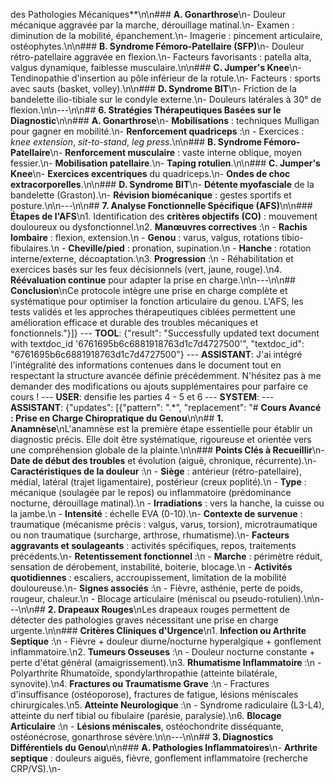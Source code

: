 des Pathologies Mécaniques**\n\n### **A. Gonarthrose**\n- Douleur mécanique aggravée par la marche, dérouillage matinal.\n- Examen : diminution de la mobilité, épanchement.\n- Imagerie : pincement articulaire, ostéophytes.\n\n### **B. Syndrome Fémoro-Patellaire (SFP)**\n- Douleur rétro-patellaire aggravée en flexion.\n- Facteurs favorisants : patella alta, valgus dynamique, faiblesse musculaire.\n\n### **C. Jumper's Knee**\n- Tendinopathie d'insertion au pôle inférieur de la rotule.\n- Facteurs : sports avec sauts (basket, volley).\n\n### **D. Syndrome BIT**\n- Friction de la bandelette ilio-tibiale sur le condyle externe.\n- Douleurs latérales à 30° de flexion.\n\n---\n\n## **6. Stratégies Thérapeutiques Basées sur le Diagnostic**\n\n### **A. Gonarthrose**\n- **Mobilisations** : techniques Mulligan pour gagner en mobilité.\n- **Renforcement quadriceps** :\n - Exercices : *knee extension*, *sit-to-stand*, *leg press*.\n\n### **B. Syndrome Fémoro-Patellaire**\n- **Renforcement musculaire** : vaste interne oblique, moyen fessier.\n- **Mobilisation patellaire**.\n- **Taping rotulien**.\n\n### **C. Jumper's Knee**\n- **Exercices excentriques** du quadriceps.\n- **Ondes de choc extracorporelles**.\n\n### **D. Syndrome BIT**\n- **Détente myofasciale** de la bandelette (Graston).\n- **Révision biomécanique** : gestes sportifs et posture.\n\n---\n\n## **7. Analyse Fonctionnelle Spécifique (AFS)**\n\n### **Étapes de l'AFS**\n1. Identification des **critères objectifs (CO)** : mouvement douloureux ou dysfonctionnel.\n2. **Manœuvres correctives** :\n - **Rachis lombaire** : flexion, extension.\n - **Genou** : varus, valgus, rotations tibio-fibulaires.\n - **Cheville/pied** : pronation, supination.\n - **Hanche** : rotation interne/externe, décoaptation.\n3. **Progression** :\n - Réhabilitation et exercices basés sur les feux décisionnels (vert, jaune, rouge).\n4. **Réévaluation continue** pour adapter la prise en charge.\n\n---\n\n## **Conclusion**\nCe protocole intègre une prise en charge complète et systématique pour optimiser la fonction articulaire du genou. L'AFS, les tests validés et les approches thérapeutiques ciblées permettent une amélioration efficace et durable des troubles mécaniques et fonctionnels."}]} --- **TOOL**: {"result": "Successfully updated text document with textdoc_id '6761695b6c6881918763d1c7d4727500'", "textdoc_id": "6761695b6c6881918763d1c7d4727500"} --- **ASSISTANT**: J'ai intégré l'intégralité des informations contenues dans le document tout en respectant la structure avancée définie précédemment. N'hésitez pas à me demander des modifications ou ajouts supplémentaires pour parfaire ce cours ! --- **USER**: densifie les parties 4 - 5 et 6 --- **SYSTEM**: --- **ASSISTANT**: {"updates": [{"pattern": ".*", "replacement": "# **Cours Avancé : Prise en Charge Chiropratique du Genou**\n\n## **1. Anamnèse**\nL'anamnèse est la première étape essentielle pour établir un diagnostic précis. Elle doit être systématique, rigoureuse et orientée vers une compréhension globale de la plainte.\n\n### **Points Clés à Recueillir**\n- **Date de début des troubles** et évolution (aiguë, chronique, récurrente).\n- **Caractéristiques de la douleur** :\n - **Siège** : antérieur (rétro-patellaire), médial, latéral (trajet ligamentaire), postérieur (creux poplité).\n - **Type** : mécanique (soulagée par le repos) ou inflammatoire (prédominance nocturne, dérouillage matinal).\n - **Irradiations** : vers la hanche, la cuisse ou la jambe.\n - **Intensité** : échelle EVA (0-10).\n- **Contexte de survenue** : traumatique (mécanisme précis : valgus, varus, torsion), microtraumatique ou non traumatique (surcharge, arthrose, rhumatisme).\n- **Facteurs aggravants et soulageants** : activités spécifiques, repos, traitements précédents.\n- **Retentissement fonctionnel** :\n - **Marche** : périmètre réduit, sensation de dérobement, instabilité, boiterie, blocage.\n - **Activités quotidiennes** : escaliers, accroupissement, limitation de la mobilité douloureuse.\n- **Signes associés** :\n - Fièvre, asthénie, perte de poids, rougeur, chaleur.\n - Blocage articulaire (méniscal ou pseudo-rotulien).\n\n---\n\n## **2. Drapeaux Rouges**\nLes drapeaux rouges permettent de détecter des pathologies graves nécessitant une prise en charge urgente.\n\n### **Critères Cliniques d'Urgence**\n1. **Infection ou Arthrite Septique** :\n - Fièvre + douleur diurne/nocturne hyperalgique + gonflement inflammatoire.\n2. **Tumeurs Osseuses** :\n - Douleur nocturne constante + perte d'état général (amaigrissement).\n3. **Rhumatisme Inflammatoire** :\n - Polyarthrite Rhumatoïde, spondylarthropathie (atteinte bilatérale, synovite).\n4. **Fractures ou Traumatisme Grave** :\n - Fractures d'insuffisance (ostéoporose), fractures de fatigue, lésions méniscales chirurgicales.\n5. **Atteinte Neurologique** :\n - Syndrome radiculaire (L3-L4), atteinte du nerf tibial ou fibulaire (parésie, paralysie).\n6. **Blocage Articulaire** :\n - **Lésions méniscales**, ostéochondrite disséquante, ostéonécrose, gonarthrose sévère.\n\n---\n\n## **3. Diagnostics Différentiels du Genou**\n\n### **A. Pathologies Inflammatoires**\n- **Arthrite septique** : douleurs aiguës, fièvre, gonflement inflammatoire (recherche CRP/VS).\n-